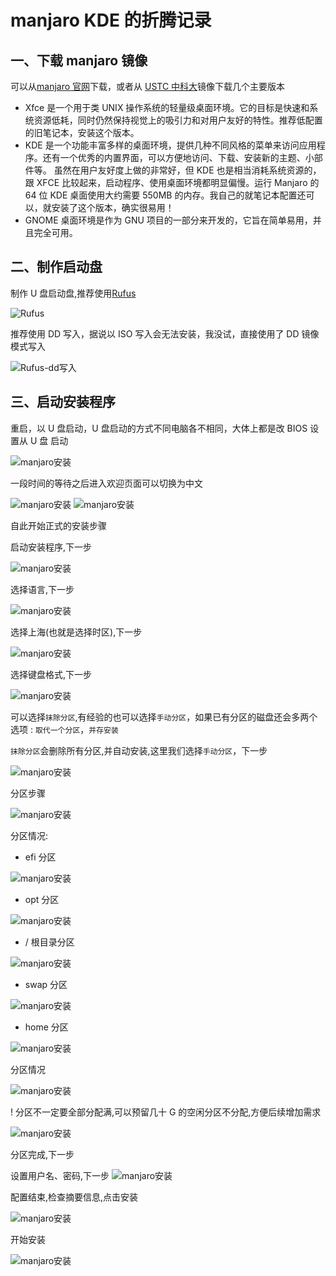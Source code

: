 # manjaro KDE 的折腾记录

## 一、下载 manjaro 镜像

可以从[manjaro 官网](https://www.manjaro.org/)下载，或者从 [USTC 中科大](https://mirrors.ustc.edu.cn/manjaro-cd/)镜像下载几个主要版本

- Xfce 是一个用于类 UNIX 操作系统的轻量级桌面环境。它的目标是快速和系统资源低耗，同时仍然保持视觉上的吸引力和对用户友好的特性。推荐低配置的旧笔记本，安装这个版本。
- KDE 是一个功能丰富多样的桌面环境，提供几种不同风格的菜单来访问应用程序。还有一个优秀的内置界面，可以方便地访问、下载、安装新的主题、小部件等。 虽然在用户友好度上做的非常好，但 KDE 也是相当消耗系统资源的，跟 XFCE 比较起来，启动程序、使用桌面环境都明显偏慢。运行 Manjaro 的 64 位 KDE 桌面使用大约需要 550MB 的内存。我自己的就笔记本配置还可以，就安装了这个版本，确实很易用！
- GNOME 桌面环境是作为 GNU 项目的一部分来开发的，它旨在简单易用，并且完全可用。

## 二、制作启动盘

制作 U 盘启动盘,推荐使用[Rufus](http://rufus.ie/)

![Rufus](./images/manjaro安装/Rufus.png)

推荐使用 DD 写入，据说以 ISO 写入会无法安装，我没试，直接使用了 DD 镜像模式写入

![Rufus-dd写入](./images/manjaro安装/Rufus-dd写入.png)

## 三、启动安装程序

重启，以 U 盘启动，U 盘启动的方式不同电脑各不相同，大体上都是改 BIOS 设置从 U 盘 启动

![manjaro安装](./images/manjaro安装/01.png)

一段时间的等待之后进入欢迎页面可以切换为中文

![manjaro安装](./images/manjaro安装/02.png)
![manjaro安装](./images/manjaro安装/03.png)

自此开始正式的安装步骤

启动安装程序,下一步

![manjaro安装](./images/manjaro安装/04.png)

选择语言,下一步

![manjaro安装](./images/manjaro安装/05.png)

选择上海(也就是选择时区),下一步

![manjaro安装](./images/manjaro安装/06.png)

选择键盘格式,下一步

![manjaro安装](./images/manjaro安装/07.png)

可以选择`抹除分区`,有经验的也可以选择`手动分区`，如果已有分区的磁盘还会多两个选项 : `取代一个分区`，`并存安装`

`抹除分区`会删除所有分区,并自动安装,这里我们选择`手动分区`，下一步

![manjaro安装](./images/manjaro安装/08.png)

分区步骤

![manjaro安装](./images/manjaro安装/09.png)

分区情况:

- efi 分区

![manjaro安装](./images/manjaro安装/10.png)

- opt 分区

![manjaro安装](./images/manjaro安装/11.png)

- / 根目录分区

![manjaro安装](./images/manjaro安装/12.png)

- swap 分区

![manjaro安装](./images/manjaro安装/13.png)

- home 分区

![manjaro安装](./images/manjaro安装/14.png)

分区情况

![manjaro安装](./images/manjaro安装/15.png)

! 分区不一定要全部分配满,可以预留几十 G 的空闲分区不分配,方便后续增加需求

![manjaro安装](./images/manjaro安装/16.png)

分区完成,下一步

设置用户名、密码,下一步
![manjaro安装](./images/manjaro安装/17.png)

配置结束,检查摘要信息,点击安装

![manjaro安装](./images/manjaro安装/18.png)

开始安装

![manjaro安装](./images/manjaro安装/19.png)
